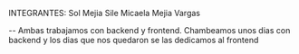 INTEGRANTES: 
  Sol Mejia Sile
  Micaela Mejia Vargas

-- Ambas trabajamos con backend y frontend. 
Chambeamos unos dias con backend y los dias que nos quedaron se las dedicamos al frontend 
